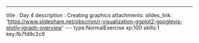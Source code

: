 ---
title       : Day 4
description : Creating graphics
attachments:
  slides_link: 'https://www.slideshare.net/obscrivn/r-visualization-ggplot2-googlevis-plotly-igraph-overview'
--- type:NormalExercise xp:100 skills:1 key:fb7fd9c2c9